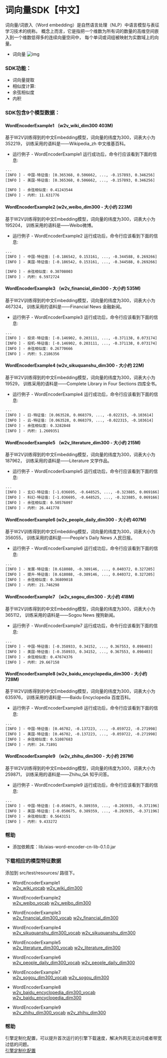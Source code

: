# 词向量SDK【中文】
词向量/词嵌入（Word embedding）是自然语言处理（NLP）中语言模型与表征学习技术的统称。
概念上而言，它是指把一个维数为所有词的数量的高维空间嵌入到一个维数低得多的连续向量空间中，
每个单词或词组被映射为实数域上的向量。


- 词向量
![img](https://aias-home.oss-cn-beijing.aliyuncs.com/AIAS/nlp_sdks/word_vector.jpeg)

### SDK功能：
- 词向量提取
- 相似度计算:
-   余弦相似度
-   内积

### SDK包含9个模型数据：
#### WordEncoderExample1 （w2v_wiki_dim300 403M)
   基于W2V训练得到的中文Embedding模型，词向量的纬度为300，词表大小为352219，
   训练采用的语料是——Wikipedia_zh 中文维基百科。

-  运行例子 - WordEncoderExample1
运行成功后，命令行应该看到下面的信息:
```text
...
[INFO ] - 中国-特征值: [0.365368, 0.506662, ..., -0.157893, 0.346256]
[INFO ] - 美国-特征值: [0.365368, 0.506662, ..., -0.157893, 0.346256]

[INFO ] - 余弦相似度: 0.41243544
[INFO ] - 内积: 11.631776
 ```
  
#### WordEncoderExample2 (w2v_weibo_dim300 - 大小约 223M)
   基于W2V训练得到的中文Embedding模型，词向量的纬度为300，词表大小为195204，
   训练采用的语料是——Weibo微博。
   
-  运行例子 - WordEncoderExample2
运行成功后，命令行应该看到下面的信息:
```text
...
[INFO ] - 中国-特征值: [-0.186542, 0.153161, ..., -0.344588, 0.269266]
[INFO ] - 美国-特征值: [-0.186542, 0.153161, ..., -0.344588, 0.269266]

[INFO ] - 余弦相似度: 0.30708003
[INFO ] - 内积: 6.5972724
```

#### WordEncoderExample3 （w2v_financial_dim300 - 大小约 535M)
   基于W2V训练得到的中文Embedding模型，词向量的纬度为300，词表大小为467324，
   训练采用的语料是——Financial News 金融新闻。
   
-  运行例子 - WordEncoderExample3
运行成功后，命令行应该看到下面的信息:
```text
...
[INFO ] - 投资-特征值: [-0.146902, 0.203111, ..., -0.371138, 0.073174]
[INFO ] - 投机-特征值: [-0.146902, 0.203111, ..., -0.371138, 0.073174]
[INFO ] - 余弦相似度: 0.26770666
[INFO ] - 内积: 5.2186356
```
  
#### WordEncoderExample4 (w2v_sikuquanshu_dim300 - 大小约 22M)
   基于W2V训练得到的中文Embedding模型，词向量的纬度为300，词表大小为19529，
   训练采用的语料是——Complete Library in Four Sections 四库全书。
   
-  运行例子 - WordEncoderExample4
运行成功后，命令行应该看到下面的信息:
```text
...
[INFO ] - 曰-特征值: [0.063528, 0.068379, ..., -0.022315, -0.103614]
[INFO ] - 云-特征值: [0.063528, 0.068379, ..., -0.022315, -0.103614]
[INFO ] - 余弦相似度: 0.3282848
[INFO ] - 内积: 1.2609351
```
   
#### WordEncoderExample5 （w2v_literature_dim300 - 大小约 215M)
   基于W2V训练得到的中文Embedding模型，词向量的纬度为300，词表大小为187962，
   训练采用的语料是——Literature 文学作品。

-  运行例子 - WordEncoderExample5
运行成功后，命令行应该看到下面的信息:
```text
...
[INFO ] - 玄幻-特征值: [-1.036695, -0.648525, ..., -0.323885, 0.069166]
[INFO ] - 科幻-特征值: [-1.036695, -0.648525, ..., -0.323885, 0.069166]
[INFO ] - 余弦相似度: 0.50576097
[INFO ] - 内积: 26.441778
```
  
#### WordEncoderExample6 (w2v_people_daily_dim300 - 大小约 407M)
   基于W2V训练得到的中文Embedding模型，词向量的纬度为300，词表大小为356055，
   训练采用的语料是——People's Daily News 人民日报。

-  运行例子 - WordEncoderExample6
运行成功后，命令行应该看到下面的信息:
```text
...
[INFO ] - 发展-特征值: [0.618088, -0.389146, ..., 0.040372, 0.327205]
[INFO ] - 提升-特征值: [0.618088, -0.389146, ..., 0.040372, 0.327205]
[INFO ] - 余弦相似度: 0.36809018
[INFO ] - 内积: 21.746298
```
   
#### WordEncoderExample7 （w2v_sogou_dim300 - 大小约 418M)
   基于W2V训练得到的中文Embedding模型，词向量的纬度为300，词表大小为365112，
   训练采用的语料是——Sogou News 搜狗新闻。

-  运行例子 - WordEncoderExample7
运行成功后，命令行应该看到下面的信息:
```text
...
[INFO ] - 中国-特征值: [-0.358933, 0.34152, ..., 0.367553, 0.098403]
[INFO ] - 美国-特征值: [-0.358933, 0.34152, ..., 0.367553, 0.098403]
[INFO ] - 余弦相似度: 0.47674376
[INFO ] - 内积: 29.667158
```
  
#### WordEncoderExample8 (w2v_baidu_encyclopedia_dim300 - 大小约 728M)
   基于W2V训练得到的中文Embedding模型，词向量的纬度为300，词表大小为635976，
   训练采用的语料是——Baidu Encyclopedia 百度百科。

-  运行例子 - WordEncoderExample8
运行成功后，命令行应该看到下面的信息:
```text
...
[INFO ] - 中国-特征值: [0.46702, -0.137223, ..., -0.059722, -0.271998]
[INFO ] - 美国-特征值: [0.46702, -0.137223, ..., -0.059722, -0.271998]
[INFO ] - 余弦相似度: 0.51087683
[INFO ] - 内积: 24.71891
```
   
#### WordEncoderExample9 （w2v_zhihu_dim300 - 大小约 297M)
   基于W2V训练得到的中文Embedding模型，词向量的纬度为300，词表大小为259871，
   训练采用的语料是——Zhihu_QA 知乎问答。
  
-  运行例子 - WordEncoderExample9
运行成功后，命令行应该看到下面的信息:
```text
...
[INFO ] - 中国-特征值: [-0.050675, 0.389359, ..., -0.203935, -0.371196]
[INFO ] - 美国-特征值: [-0.050675, 0.389359, ..., -0.203935, -0.371196]
[INFO ] - 余弦相似度: 0.5643151
[INFO ] - 内积: 9.433272
```

### 帮助
-  添加依赖库：lib/aias-word-encoder-cn-lib-0.1.0.jar

### 下载相应的模型特征数据
添加到 src/test/resources/ 路径下。     

-  WordEncoderExample1      
[w2v_wiki_vocab](https://aias-home.oss-cn-beijing.aliyuncs.com/models/nlp_models/embedding_cn/w2v_wiki_vocab.txt) 
[w2v_wiki_dim300](https://aias-home.oss-cn-beijing.aliyuncs.com/models/nlp_models/embedding_cn/w2v_wiki_dim300.npy) 

-  WordEncoderExample2      
[w2v_weibo_vocab](https://aias-home.oss-cn-beijing.aliyuncs.com/models/nlp_models/embedding_cn/w2v_weibo_vocab.txt) 
[w2v_weibo_dim300](https://aias-home.oss-cn-beijing.aliyuncs.com/models/nlp_models/embedding_cn/w2v_weibo_dim300.npy) 

-  WordEncoderExample3    
[w2v_financial_dim300_vocab](https://aias-home.oss-cn-beijing.aliyuncs.com/models/nlp_models/embedding_cn/w2v_financial_dim300_vocab.txt) 
[w2v_financial_dim300](https://aias-home.oss-cn-beijing.aliyuncs.com/models/nlp_models/embedding_cn/w2v_financial_dim300.npy) 

-  WordEncoderExample4     
[w2v_sikuquanshu_dim300_vocab](https://aias-home.oss-cn-beijing.aliyuncs.com/models/nlp_models/embedding_cn/w2v_sikuquanshu_dim300_vocab.txt) 
[w2v_sikuquanshu_dim300](https://aias-home.oss-cn-beijing.aliyuncs.com/models/nlp_models/embedding_cn/w2v_sikuquanshu_dim300.npy) 

-  WordEncoderExample5    
[w2v_literature_dim300_vocab](https://aias-home.oss-cn-beijing.aliyuncs.com/models/nlp_models/embedding_cn/w2v_literature_dim300_vocab.txt) 
[w2v_literature_dim300](https://aias-home.oss-cn-beijing.aliyuncs.com/models/nlp_models/embedding_cn/w2v_literature_dim300.npy) 

-  WordEncoderExample6    
[w2v_people_daily_dim300_vocab](https://aias-home.oss-cn-beijing.aliyuncs.com/models/nlp_models/embedding_cn/w2v_people_daily_dim300_vocab.txt) 
[w2v_people_daily_dim300](https://aias-home.oss-cn-beijing.aliyuncs.com/models/nlp_models/embedding_cn/w2v_people_daily_dim300.npy) 

-  WordEncoderExample7    
[w2v_sogou_dim300_vocab](https://aias-home.oss-cn-beijing.aliyuncs.com/models/nlp_models/embedding_cn/w2v_sogou_dim300_vocab.txt) 
[w2v_sogou_dim300](https://aias-home.oss-cn-beijing.aliyuncs.com/models/nlp_models/embedding_cn/w2v_sogou_dim300.npy) 

-  WordEncoderExample8     
[w2v_baidu_encyclopedia_dim300_vocab](https://aias-home.oss-cn-beijing.aliyuncs.com/models/nlp_models/embedding_cn/w2v_baidu_encyclopedia_dim300_vocab.txt) 
[w2v_baidu_encyclopedia_dim300](https://aias-home.oss-cn-beijing.aliyuncs.com/models/nlp_models/embedding_cn/w2v_baidu_encyclopedia_dim300.npy) 

-  WordEncoderExample9     
[w2v_zhihu_dim300_vocab](https://aias-home.oss-cn-beijing.aliyuncs.com/models/nlp_models/embedding_cn/w2v_zhihu_dim300_vocab.txt) 
[w2v_zhihu_dim300](https://aias-home.oss-cn-beijing.aliyuncs.com/models/nlp_models/embedding_cn/w2v_zhihu_dim300.npy) 

### 帮助 
引擎定制化配置，可以提升首次运行的引擎下载速度，解决外网无法访问或者带宽过低的问题。         
[引擎定制化配置](http://aias.top/engine_cpu.html)
